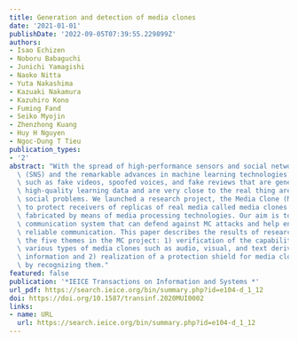 ```yaml
---
title: Generation and detection of media clones
date: '2021-01-01'
publishDate: '2022-09-05T07:39:55.229899Z'
authors:
- Isao Echizen
- Noboru Babaguchi
- Junichi Yamagishi
- Naoko Nitta
- Yuta Nakashima
- Kazuaki Nakamura
- Kazuhiro Kono
- Fuming Fand
- Seiko Myojin
- Zhenzhong Kuang
- Huy H Nguyen
- Ngoc-Dung T Tieu
publication_types:
- '2'
abstract: "With the spread of high-performance sensors and social network services\
  \ (SNS) and the remarkable advances in machine learning technologies, fake media\
  \ such as fake videos, spoofed voices, and fake reviews that are generated using\
  \ high-quality learning data and are very close to the real thing are causing serious\
  \ social problems. We launched a research project, the Media Clone (MC) project,\
  \ to protect receivers of replicas of real media called media clones (MCs) skillfully\
  \ fabricated by means of media processing technologies. Our aim is to achieve a\
  \ communication system that can defend against MC attacks and help ensure safe and\
  \ reliable communication. This paper describes the results of research in two of\
  \ the five themes in the MC project: 1) verification of the capability of generating\
  \ various types of media clones such as audio, visual, and text derived from fake\
  \ information and 2) realization of a protection shield for media clones' attacks\
  \ by recognizing them."
featured: false
publication: '*IEICE Transactions on Information and Systems *'
url_pdf: https://search.ieice.org/bin/summary.php?id=e104-d_1_12
doi: https://doi.org/10.1587/transinf.2020MUI0002
links:
- name: URL
  url: https://search.ieice.org/bin/summary.php?id=e104-d_1_12
---
```


